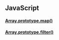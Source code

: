 ## JavaScript


#### [Array.prototype.map()](./notes/map.md)
####  [Array.prototype.filter()](./notes/filter.md)


